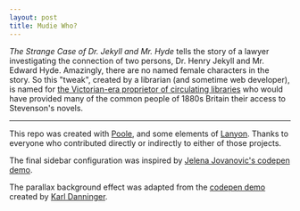```yaml
---
layout: post
title: Mudie Who?
---
```


*The Strange Case of Dr. Jekyll and Mr. Hyde* tells the story of a lawyer investigating the connection of two persons, Dr. Henry Jekyll and Mr. Edward Hyde. Amazingly, there are no named female characters in the story. So this "tweak", created by a  librarian (and sometime web developer), is named for [the Victorian-era proprietor of circulating libraries](https://en.wikipedia.org/wiki/Charles_Edward_Mudie) who would have provided many of the common people of 1880s Britain their access to Stevenson's novels. 

-----

This repo was created with [Poole](http://getpoole.com/), and some elements of [Lanyon](http://lanyon.getpoole.com/). Thanks to everyone who contributed directly or indirectly to either of those projects.

The final sidebar configuration was inspired by [Jelena Jovanovic's codepen demo](https://codepen.io/plavookac/full/qomrMw).

The parallax background effect was adapted from the [codepen demo](https://codepen.io/karldanninger/pen/NwzMzN) created by [Karl Danninger](https://www.okgrow.com/posts/css-only-parallax).
